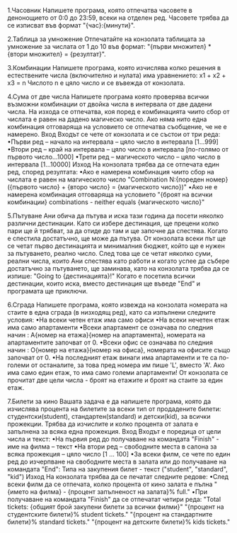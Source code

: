 1.Часовник
Напишете програма, която отпечатва часовете в денонощието от 0:0 до 23:59, всеки на отделен ред. Часовете трябва да се изписват във формат "{час}:{минути}".

2.Таблица за умножение
Отпечатайте на конзолата таблицата за умножение за числата от 1 до 10 във формат: 
"{първи множител} * {втори множител} = {резултат}". 

3.Комбинации
Напишете програма, която изчислява колко решения в естествените числа (включително и нулата) има уравнението:
x1 + x2 + x3 = n
Числото n е цяло число и се въвежда от конзолата. 

4.Сума от две числа
Напишете програма която проверява всички възможни комбинации от двойка числа в интервала от две дадени числа. На изхода се отпечатва, коя поред е комбинацията чиито сбор от числата е равен на дадено магическо число. Ако няма нито една комбинация отговаряща на условието се отпечатва съобщение, че не е намерено.
Вход
Входът се чете от конзолата и се състои от три реда:
•Първи ред – начало на интервала – цяло число в интервала [1...999]
•Втори ред – край на интервала – цяло число в интервала [по-голямо от първото число...1000]
•Трети ред – магическото число – цяло число в интервала [1...10000]
Изход
На конзолата трябва да се отпечата един ред, според резултата:
•Ако е намерена комбинация чиито сбор на числата е равен на магическото число
"Combination N:{пореден номер} ({първото число} + {второ число} = {магическото число})"
•Ако не е намерена комбинация отговаряща на условието
"{броят на всички комбинации} combinations - neither equals {магическото число}"

5.Пътуване
Ани обича да пътува и иска тази година да посети няколко различни дестинации. Като си избере дестинация, ще прецени колко пари ще й трябват, за да отиде до там и ще започне да спестява. Когато е спестила достатъчно, ще може да пътува.
От конзолата всеки път ще се четат първо дестинацията и минималния бюджет, който ще е нужен за пътуването, реално число. 
След това ще се четат няколко суми, реални числа, които Ани спестява като работи и когато успее да събере достатъчно за пътуването, ще заминава, като на конзолата трябва да се изпише:
 "Going to {дестинацията}!" 
Когато е посетила всички дестинации, които иска, вместо дестинация ще въведе "End" и програмата ще приключи.

6.Сграда
Напишете програма, която извежда на конзолата номерата на стаите в една сграда (в низходящ ред), като са изпълнени следните условия:
•На всеки четен етаж има само офиси
•На всеки нечетен етаж има само апартаменти
•Всеки апартамент се означава по следния начин : А{номер на етажа}{номер на апартамента}, номерата на апартаментите започват от 0.
•Всеки офис се означава по следния начин : О{номер на етажа}{номер на офиса}, номерата на офисите също започват от 0.
•На последният етаж винаги има апартаменти и те са по-големи от останалите, за това пред номера им пише 'L', вместо 'А'. Ако има само един етаж, то има само големи апартаменти!
От конзолата се прочитат две цели числа - броят на етажите и броят на стаите за един етаж. 

7.Билети за кино
Вашата задача е да напишете програма, която да изчислява процента на билетите за всеки тип от продадените билети: студентски(student), стандартен(standard) и детски(kid), за всички прожекции. Трябва да изчислите и колко процента от залата е запълнена за всяка една прожекция.
Вход
Входът е поредица от цели числа и текст:
•На първия ред до получаване на командата "Finish" - име на филма – текст
•На втори ред – свободните места в салона за всяка прожекция – цяло число [1 … 100]
•За всеки филм, се чете по един ред до изчерпване на свободните места в залата или до получаване на командата "End":
Типа на закупения билет - текст ("student", "standard", "kid")
Изход
На конзолата трябва да се печатат следните редове:
•След всеки филм да се отпечата, колко процента от кино залата е пълна
"{името на филма} - {процент запълненост на залата}% full."
•При получаване на командата "Finish" да се отпечатат четири реда:
"Total tickets: {общият брой закупени билети за всички филми}"
"{процент на студентските билети}% student tickets."
"{процент на стандартните билети}% standard tickets."
"{процент на детските билети}% kids tickets."

